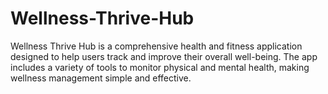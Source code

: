 # Wellness-Thrive-Hub
Wellness Thrive Hub is a comprehensive health and fitness application designed to help users track and improve their overall well-being. The app includes a variety of tools to monitor physical and mental health, making wellness management simple and effective.  
